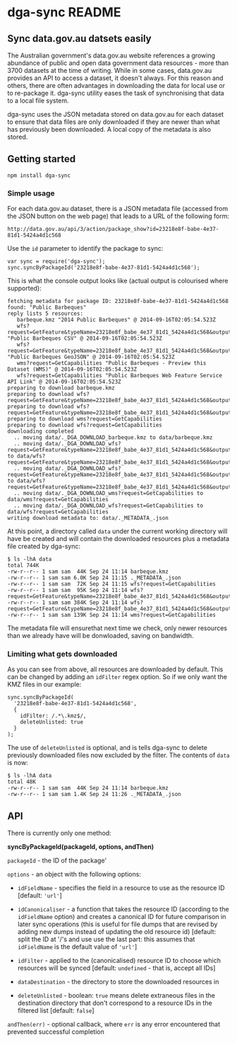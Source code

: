 # dga-sync README


## Sync data.gov.au datsets easily

The Australian government's data.gov.au website references a growing
abundance of public and open data government data resources - more
than 3700 datasets at the time of writing. While in some cases, data.gov.au
provides an API to access a dataset, it doesn't always. For this reason and
others, there are often advantages in downloading the data for local use or
to re-package it. dga-sync utility eases the task of synchronising 
that data to a local file system.

dga-sync uses the JSON metadata stored on data.gov.au for
each dataset to ensure that data files are only downloaded if they are 
newer than what has previously been downloaded. A local copy of the metadata 
is also stored.


## Getting started

```
npm install dga-sync
```

### Simple usage

For each data.gov.au dataset, there is a JSON metadata file (accessed from
the JSON button on the web page) that leads to a URL of the following form:

```
http://data.gov.au/api/3/action/package_show?id=23218e8f-babe-4e37-81d1-5424a4d1c568
```
Use the `id` parameter to identify the package to sync:
```
var sync = require('dga-sync');
sync.syncByPackageId('23218e8f-babe-4e37-81d1-5424a4d1c568');
```

This is what the console output looks like (actual output is colourised where
supported):
```
fetching metadata for package ID: 23218e8f-babe-4e37-81d1-5424a4d1c568
found: "Public Barbeques"
reply lists 5 resources:
   barbeque.kmz "2014 Public Barbeques" @ 2014-09-16T02:05:54.523Z
   wfs?request=GetFeature&typeName=23218e8f_babe_4e37_81d1_5424a4d1c568&outputFormat=csv "Public Barbeques CSV" @ 2014-09-16T02:05:54.523Z
   wfs?request=GetFeature&typeName=23218e8f_babe_4e37_81d1_5424a4d1c568&outputFormat=json "Public Barbeques GeoJSON" @ 2014-09-16T02:05:54.523Z
   wms?request=GetCapabilities "Public Barbeques - Preview this Dataset (WMS)" @ 2014-09-16T02:05:54.523Z
   wfs?request=GetCapabilities "Public Barbeques Web Feature Service API Link" @ 2014-09-16T02:05:54.523Z
preparing to download barbeque.kmz
preparing to download wfs?request=GetFeature&typeName=23218e8f_babe_4e37_81d1_5424a4d1c568&outputFormat=csv
preparing to download wfs?request=GetFeature&typeName=23218e8f_babe_4e37_81d1_5424a4d1c568&outputFormat=json
preparing to download wms?request=GetCapabilities
preparing to download wfs?request=GetCapabilities
downloading completed
  .. moving data/._DGA_DOWNLOAD_barbeque.kmz to data/barbeque.kmz
  .. moving data/._DGA_DOWNLOAD_wfs?request=GetFeature&typeName=23218e8f_babe_4e37_81d1_5424a4d1c568&outputFormat=csv to data/wfs?request=GetFeature&typeName=23218e8f_babe_4e37_81d1_5424a4d1c568&outputFormat=csv
  .. moving data/._DGA_DOWNLOAD_wfs?request=GetFeature&typeName=23218e8f_babe_4e37_81d1_5424a4d1c568&outputFormat=json to data/wfs?request=GetFeature&typeName=23218e8f_babe_4e37_81d1_5424a4d1c568&outputFormat=json
  .. moving data/._DGA_DOWNLOAD_wms?request=GetCapabilities to data/wms?request=GetCapabilities
  .. moving data/._DGA_DOWNLOAD_wfs?request=GetCapabilities to data/wfs?request=GetCapabilities
writing download metadata to: data/._METADATA_.json
```

At this point, a directory called `data` under the current working directory
will have be created and will contain the downloaded resources plus a metadata
file created by dga-sync:
```
$ ls -lhA data
total 744K
-rw-r--r-- 1 sam sam  44K Sep 24 11:14 barbeque.kmz
-rw-r--r-- 1 sam sam 6.0K Sep 24 11:15 ._METADATA_.json
-rw-r--r-- 1 sam sam  72K Sep 24 11:15 wfs?request=GetCapabilities
-rw-r--r-- 1 sam sam  95K Sep 24 11:14 wfs?request=GetFeature&typeName=23218e8f_babe_4e37_81d1_5424a4d1c568&outputFormat=csv
-rw-r--r-- 1 sam sam 384K Sep 24 11:14 wfs?request=GetFeature&typeName=23218e8f_babe_4e37_81d1_5424a4d1c568&outputFormat=json
-rw-r--r-- 1 sam sam 139K Sep 24 11:14 wms?request=GetCapabilities
```

The metadata file will ensurethat next time we check, only newer resources
than we already have will be donwloaded, saving on bandwidth.


### Limiting what gets downloaded

As you can see from above, all resources are downloaded by default. This can
be changed by adding an `idFilter` regex option. So if we only want the KMZ
files in our example:
```
sync.syncByPackageId(
  '23218e8f-babe-4e37-81d1-5424a4d1c568',
  {
    idFilter: /.*\.kmz$/,
    deleteUnlisted: true
  }
);
```
The use of `deleteUnlisted` is optional, and is tells dga-sync to delete 
previously downloaded files now excluded by the filter. The contents of
`data` is now:
```
$ ls -lhA data
total 48K
-rw-r--r-- 1 sam sam  44K Sep 24 11:14 barbeque.kmz
-rw-r--r-- 1 sam sam 1.4K Sep 24 11:26 ._METADATA_.json
```

## API

There is currently only one method:

**syncByPackageId(packageId, options, andThen)**

`packageId` - the ID of the package'

`options` - an object with the following options:
  
  - `idFieldName` - specifies the field in a resource to use as the resource 
    ID [default: `'url'`]
    
  - `idCanonicaliser` - a function that takes the resource ID (according to the 
    `idFieldName` option) and creates a canonical ID for future comparison 
    in later sync operations (this is useful for file 
    dumps that are revised by adding new dumps instead of updating the old 
    resource id) [default: split the ID at '/'s and use use the last part: 
    this assumes that `idFieldName` is the default value of `'url'`]
    
  - `idFilter` - applied to the (canonicalised) resource ID to choose which 
    resources will be synced [default: `undefined` - that is, accept all IDs]
  
  - `dataDestination` - the directory to store the downloaded resources in
  
  - `deleteUnlisted` - boolean: `true` means delete extraneous files in the 
    destination directory that don't correspond to a resource IDs in the 
    filtered list [default: `false`]

`andThen(err)` - optional callback, where `err` is any error encountered that
  prevented successful completion

